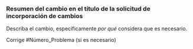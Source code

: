 ### <a name="summarize-the-change-in-the-pull-request-title"></a>Resumen del cambio en el título de la solicitud de incorporación de cambios

Describa el cambio, específicamente *por qué* considera que es necesario.

Corrige #Número_Problema (si es necesario)
